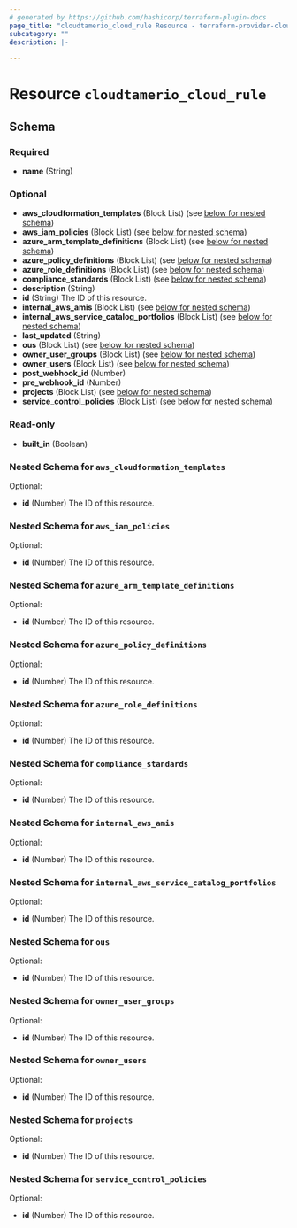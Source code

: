 ```yaml
---
# generated by https://github.com/hashicorp/terraform-plugin-docs
page_title: "cloudtamerio_cloud_rule Resource - terraform-provider-cloudtamerio"
subcategory: ""
description: |-
  
---
```


# Resource `cloudtamerio_cloud_rule`





<!-- schema generated by tfplugindocs -->
## Schema

### Required

- **name** (String)

### Optional

- **aws_cloudformation_templates** (Block List) (see [below for nested schema](#nestedblock--aws_cloudformation_templates))
- **aws_iam_policies** (Block List) (see [below for nested schema](#nestedblock--aws_iam_policies))
- **azure_arm_template_definitions** (Block List) (see [below for nested schema](#nestedblock--azure_arm_template_definitions))
- **azure_policy_definitions** (Block List) (see [below for nested schema](#nestedblock--azure_policy_definitions))
- **azure_role_definitions** (Block List) (see [below for nested schema](#nestedblock--azure_role_definitions))
- **compliance_standards** (Block List) (see [below for nested schema](#nestedblock--compliance_standards))
- **description** (String)
- **id** (String) The ID of this resource.
- **internal_aws_amis** (Block List) (see [below for nested schema](#nestedblock--internal_aws_amis))
- **internal_aws_service_catalog_portfolios** (Block List) (see [below for nested schema](#nestedblock--internal_aws_service_catalog_portfolios))
- **last_updated** (String)
- **ous** (Block List) (see [below for nested schema](#nestedblock--ous))
- **owner_user_groups** (Block List) (see [below for nested schema](#nestedblock--owner_user_groups))
- **owner_users** (Block List) (see [below for nested schema](#nestedblock--owner_users))
- **post_webhook_id** (Number)
- **pre_webhook_id** (Number)
- **projects** (Block List) (see [below for nested schema](#nestedblock--projects))
- **service_control_policies** (Block List) (see [below for nested schema](#nestedblock--service_control_policies))

### Read-only

- **built_in** (Boolean)

<a id="nestedblock--aws_cloudformation_templates"></a>
### Nested Schema for `aws_cloudformation_templates`

Optional:

- **id** (Number) The ID of this resource.


<a id="nestedblock--aws_iam_policies"></a>
### Nested Schema for `aws_iam_policies`

Optional:

- **id** (Number) The ID of this resource.


<a id="nestedblock--azure_arm_template_definitions"></a>
### Nested Schema for `azure_arm_template_definitions`

Optional:

- **id** (Number) The ID of this resource.


<a id="nestedblock--azure_policy_definitions"></a>
### Nested Schema for `azure_policy_definitions`

Optional:

- **id** (Number) The ID of this resource.


<a id="nestedblock--azure_role_definitions"></a>
### Nested Schema for `azure_role_definitions`

Optional:

- **id** (Number) The ID of this resource.


<a id="nestedblock--compliance_standards"></a>
### Nested Schema for `compliance_standards`

Optional:

- **id** (Number) The ID of this resource.


<a id="nestedblock--internal_aws_amis"></a>
### Nested Schema for `internal_aws_amis`

Optional:

- **id** (Number) The ID of this resource.


<a id="nestedblock--internal_aws_service_catalog_portfolios"></a>
### Nested Schema for `internal_aws_service_catalog_portfolios`

Optional:

- **id** (Number) The ID of this resource.


<a id="nestedblock--ous"></a>
### Nested Schema for `ous`

Optional:

- **id** (Number) The ID of this resource.


<a id="nestedblock--owner_user_groups"></a>
### Nested Schema for `owner_user_groups`

Optional:

- **id** (Number) The ID of this resource.


<a id="nestedblock--owner_users"></a>
### Nested Schema for `owner_users`

Optional:

- **id** (Number) The ID of this resource.


<a id="nestedblock--projects"></a>
### Nested Schema for `projects`

Optional:

- **id** (Number) The ID of this resource.


<a id="nestedblock--service_control_policies"></a>
### Nested Schema for `service_control_policies`

Optional:

- **id** (Number) The ID of this resource.


